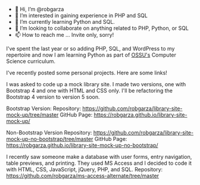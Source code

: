 - 👋 Hi, I’m @robgarza
- 👀 I’m interested in gaining experience in PHP and SQL
- 🌱 I’m currently learning Python and SQL.
- 💞️ I’m looking to collaborate on anything related to PHP, Python, or SQL
- 📫 How to reach me ... Invite only, sorry!

I've spent the last year or so adding PHP, SQL, and WordPress to my repertoire and now I am learning Python as part of [OSSU's](https://github.com/ossu/computer-science#curriculum) Computer Science curriculum.

I've recently posted some personal projects. Here are some links!

I was asked to code up a mock library site. I made two versions, one with Bootstrap 4 and one with HTML and CSS only. I'll be refactoring the Bootstrap 4 version to version 5 soon.

Bootstrap Version:
Repository: https://github.com/robgarza/library-site-mock-up/tree/master
GitHub Page: https://robgarza.github.io/library-site-mock-up/

Non-Bootstrap Version
Repository: https://github.com/robgarza/library-site-mock-up-no-bootstrap/tree/master
GitHub Page: https://robgarza.github.io/library-site-mock-up-no-bootstrap/

I recently saw someone make a database with user forms, entry navigation, table previews, and printing. They used MS Access and I decided to code it with HTML, CSS, JavaScript, jQuery, PHP, and SQL.
Repository: https://github.com/robgarza/ms-access-alternate/tree/master
<!---
robgarza/robgarza is a ✨ special ✨ repository because its `README.md` (this file) appears on your GitHub profile.
You can click the Preview link to take a look at your changes.
--->
